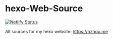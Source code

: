 hexo-Web-Source
===============
[![Netlify Status](https://api.netlify.com/api/v1/badges/d6865537-5303-4d56-83f8-6a70f853b626/deploy-status)](https://app.netlify.com/sites/saltyegg/deploys)

All sources for my hexo website: https://hzhou.me
